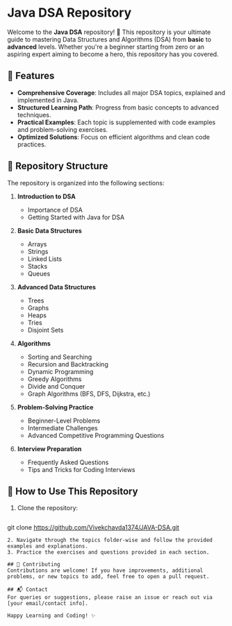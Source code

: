 # Java DSA Repository

Welcome to the **Java DSA** repository! 🚀 This repository is your ultimate guide to mastering Data Structures and Algorithms (DSA) from **basic** to **advanced** levels. Whether you're a beginner starting from zero or an aspiring expert aiming to become a hero, this repository has you covered.

## 🌟 Features
- **Comprehensive Coverage**: Includes all major DSA topics, explained and implemented in Java.
- **Structured Learning Path**: Progress from basic concepts to advanced techniques.
- **Practical Examples**: Each topic is supplemented with code examples and problem-solving exercises.
- **Optimized Solutions**: Focus on efficient algorithms and clean code practices.

## 📂 Repository Structure
The repository is organized into the following sections:

1. **Introduction to DSA**
   - Importance of DSA
   - Getting Started with Java for DSA

2. **Basic Data Structures**
   - Arrays
   - Strings
   - Linked Lists
   - Stacks
   - Queues

3. **Advanced Data Structures**
   - Trees
   - Graphs
   - Heaps
   - Tries
   - Disjoint Sets

4. **Algorithms**
   - Sorting and Searching
   - Recursion and Backtracking
   - Dynamic Programming
   - Greedy Algorithms
   - Divide and Conquer
   - Graph Algorithms (BFS, DFS, Dijkstra, etc.)

5. **Problem-Solving Practice**
   - Beginner-Level Problems
   - Intermediate Challenges
   - Advanced Competitive Programming Questions

6. **Interview Preparation**
   - Frequently Asked Questions
   - Tips and Tricks for Coding Interviews

## 🔧 How to Use This Repository
1. Clone the repository:
   ```bash
  git clone https://github.com/Vivekchavda1374/JAVA-DSA.git
   ```
2. Navigate through the topics folder-wise and follow the provided examples and explanations.
3. Practice the exercises and questions provided in each section.

## 🤝 Contributing
Contributions are welcome! If you have improvements, additional problems, or new topics to add, feel free to open a pull request.

## 📬 Contact
For queries or suggestions, please raise an issue or reach out via [your email/contact info].

Happy Learning and Coding! ✨
